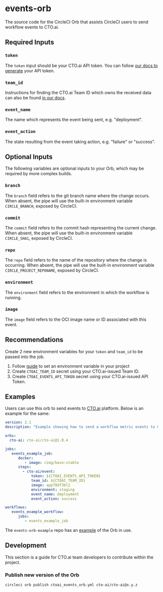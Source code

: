 # events-orb

The source code for the CircleCI Orb that assists CircleCI users to send workflow events to CTO.ai.

## Required Inputs

### `token`

The `token` input should be your CTO.ai API token. You can follow [our docs to generate](https://cto.ai/docs/integrate-any-tool) your API token.

### `team_id`

Instructions for finding the CTO.ai Team ID which owns the received data can also be found [in our docs](https://cto.ai/docs/integrate-any-tool).

### `event_name`

The name which represents the event being sent, e.g. "deployment".

### `event_action`

The state resulting from the event taking action, e.g. "failure" or "success".

## Optional Inputs

The following variables are optional inputs to your Orb, which may be required by more complex builds.

### `branch`

The `branch` field refers to the git branch name where the change occurs. When absent, the pipe will use the built-in environment variable `CIRCLE_BRANCH`, exposed by CircleCI.

### `commit`

The `commit` field refers to the commit hash representing the current change. When absent, the pipe will use the built-in environment variable `CIRCLE_SHA1`, exposed by CircleCI.

### `repo`

The `repo` field refers to the name of the repository where the change is occurring. When absent, the pipe will use the built-in environment variable `CIRCLE_PROJECT_REPONAME`, exposed by CircleCI.

### `environment`

The `environment` field refers to the environment in which the workflow is running.

### `image`

The `image` field refers to the OCI image name or ID associated with this event.

## Recommendations

Create 2 new environment variables for your `token` and `team_id` to be passed into the job.

1. Follow [guide](https://circleci.com/docs/set-environment-variable/#set-an-environment-variable-in-a-project) to set an environment variable in your project
2. Create `CTOAI_TEAM_ID` secret using your CTO.ai-issued Team ID.
3. Create `CTOAI_EVENTS_API_TOKEN` secret using your CTO.ai-issued API Token.

## Examples

Users can use this orb to send events to [CTO.ai](https://cto.ai/) platform. Below is an example for the same:

```yaml
version: 2.1
description: "Example showing how to send a workflow metric events to CTO.ai. Set CTOAI_EVENTS_API_TOKEN and CTOAI_TEAM_ID env vars in CircleCI settings."

orbs:
  cto-ai: cto-ai/cto-ai@1.0.4

jobs:
   events_example_job:
      docker:
         - image: cimg/base:stable
      steps:
        - cto-ai/event:
            token: ${CTOAI_EVENTS_API_TOKEN}
            team_id: ${CTOAI_TEAM_ID}
            image: app78df3bl2
            environment: staging
            event_name: deployment
            event_action: success

workflows:
   events_example_workflow:
      jobs:
         - events_example_job
```

The `events-orb-example` repo has an [example](https://github.com/cto-ai/events-orb-example) of the Orb in use.

## Development

This section is a guide for CTO.ai team developers to contribute within the project.

### Publish new version of the Orb

```bash
circleci orb publish ctoai_events_orb.yml cto-ai/cto-ai@x.y.z
```
